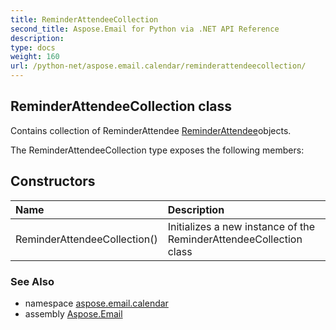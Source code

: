 ```yaml
---
title: ReminderAttendeeCollection
second_title: Aspose.Email for Python via .NET API Reference
description: 
type: docs
weight: 160
url: /python-net/aspose.email.calendar/reminderattendeecollection/
---
```


## ReminderAttendeeCollection class

Contains collection of ReminderAttendee [ReminderAttendee](/email/python-net/aspose.email.calendar/reminderattendee/)objects.

The ReminderAttendeeCollection type exposes the following members:
## Constructors
| Name | Description |
| :- | :- |
|ReminderAttendeeCollection()|Initializes a new instance of the ReminderAttendeeCollection class|

### See Also

* namespace [aspose.email.calendar](/email/python-net/aspose.email.calendar/)
* assembly [Aspose.Email](/email/python-net/)


